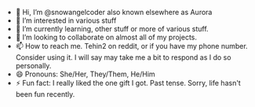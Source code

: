 - 👋 Hi, I’m @snowangelcoder also known elsewhere as Aurora
- 👀 I’m interested in various stuff
- 🌱 I’m currently learning, other stuff or more of various stuff.
- 💞️ I’m looking to collaborate on almost all of my projects.
- 📫 How to reach me. Tehin2 on reddit, or if you have my phone number. Consider using it. I will say may take me a bit to respond as I do so personally.
- 😄 Pronouns: She/Her, They/Them, He/Him
- ⚡ Fun fact: I really liked the one gift I got. Past tense. Sorry, life hasn't been fun recently.
<!---
snowangelcoder/snowangelcoder is a ✨ special ✨ repository because its `README.md` (this file) appears on your GitHub profile.
You can click the Preview link to take a look at your changes.
--->

